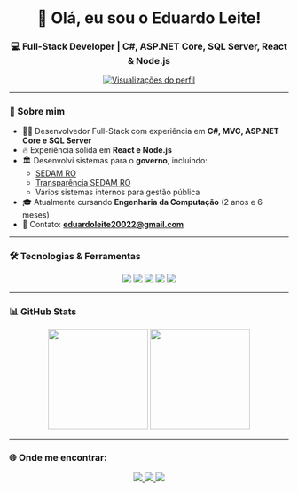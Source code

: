 <h1 align="center">👋 Olá, eu sou o Eduardo Leite!</h1>
<h3 align="center">💻 Full-Stack Developer | C#, ASP.NET Core, SQL Server, React & Node.js</h3>

<p align="center">
  <a href="https://github.com/EduardoD3">
    <img src="https://komarev.com/ghpvc/?username=EduardoD3&color=blue&style=flat-square" alt="Visualizações do perfil">
  </a>
</p>

---

### 🚀 Sobre mim
- 👨‍💻 Desenvolvedor Full-Stack com experiência em **C#, MVC, ASP.NET Core e SQL Server**  
- 🔥 Experiência sólida em **React e Node.js**  
- 🏛️ Desenvolvi sistemas para o **governo**, incluindo:
  - [SEDAM RO](https://www.sedam.ro.gov.br/)
  - [Transparência SEDAM RO](https://transparencia.sedam.ro.gov.br/)
  - Vários sistemas internos para gestão pública
- 🎓 Atualmente cursando **Engenharia da Computação** (2 anos e 6 meses)  
- 📩 Contato: **eduardoleite20022@gmail.com**  

---

### 🛠️ Tecnologias & Ferramentas
<p align="center">
  <img src="https://img.shields.io/badge/C%23-239120?style=for-the-badge&logo=c-sharp&logoColor=white">
  <img src="https://img.shields.io/badge/ASP.NET-5C2D91?style=for-the-badge&logo=dotnet&logoColor=white">
  <img src="https://img.shields.io/badge/SQL%20Server-CC2927?style=for-the-badge&logo=microsoft-sql-server&logoColor=white">
  <img src="https://img.shields.io/badge/React-20232a?style=for-the-badge&logo=react&logoColor=61DAFB">
  <img src="https://img.shields.io/badge/Node.js-43853D?style=for-the-badge&logo=node.js&logoColor=white">
</p>

---

### 📊 GitHub Stats
<p align="center">
  <img height="180em" src="https://github-readme-stats.vercel.app/api?username=EduardoD3&show_icons=true&theme=tokyonight">
  <img height="180em" src="https://github-readme-stats.vercel.app/api/top-langs/?username=EduardoD3&layout=compact&theme=tokyonight">
</p>

---

### 🌐 Onde me encontrar:
<p align="center">
  <a href="https://www.linkedin.com/in/eduardo-leite-22b039243/" target="_blank">
    <img src="https://img.shields.io/badge/LinkedIn-0077B5?style=for-the-badge&logo=linkedin&logoColor=white">
  </a>
  <a href="https://www.instagram.com/eduardo.galact" target="_blank">
    <img src="https://img.shields.io/badge/Instagram-E4405F?style=for-the-badge&logo=instagram&logoColor=white">
  </a>
  <a href="mailto:eduardoleite20022@gmail.com">
    <img src="https://img.shields.io/badge/Email-D14836?style=for-the-badge&logo=gmail&logoColor=white">
  </a>
</p>
